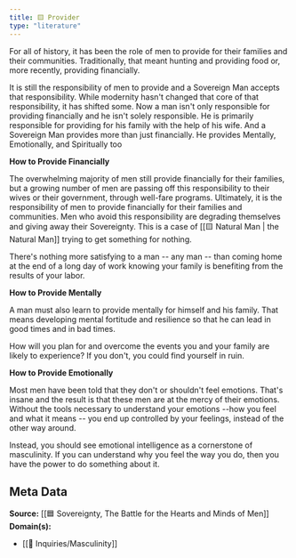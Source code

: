 ```yaml
---
title: 🟨 Provider
type: "literature"
---
```


For all of history, it has been the role of men to provide for their families and their communities. Traditionally, that meant hunting and providing food or, more recently, providing financially.

It is still the responsibility of men to provide and a Sovereign Man accepts that responsibility. While modernity hasn't changed that core of that responsibility, it has shifted some. Now a man isn't only responsible for providing financially and he isn't solely responsible. He is primarily responsible for providing for his family with the help of his wife. And a Sovereign Man provides more than just financially. He provides Mentally, Emotionally, and Spiritually too

**How to Provide Financially**

The overwhelming majority of men still provide financially for their families, but a growing number of men are passing off this responsibility to their wives or their government, through well-fare programs. Ultimately, it is the responsibility of men to provide financially for their families and communities. Men who avoid this responsibility are degrading themselves and giving away their Sovereignty. This is a case of [[🟨 Natural Man | the Natural Man]] trying to get something for nothing.

There's nothing more satisfying to a man -- any man -- than coming home at the end of a long day of work knowing your family is benefiting from the results of your labor.

**How to Provide Mentally**

A man must also learn to provide mentally for himself and his family. That means developing mental fortitude and resilience so that he can lead in good times and in bad times.

How will you plan for and overcome the events you and your family are likely to experience? If you don't, you could find yourself in ruin.

**How to Provide Emotionally**

Most men have been told that they don't or shouldn't feel emotions. That's insane and the result is that these men are at the mercy of their emotions. Without the tools necessary to understand your emotions --how you feel and what it means -- you end up controlled by your feelings, instead of the other way around.

Instead, you should see emotional intelligence as a cornerstone of masculinity. If you can understand why you feel the way you do, then you have the power to do something about it.

## Meta Data

**Source:** [[🟦 Sovereignty, The Battle for the Hearts and Minds of Men]]
**Domain(s):**
- [[🔎 Inquiries/Masculinity]]
